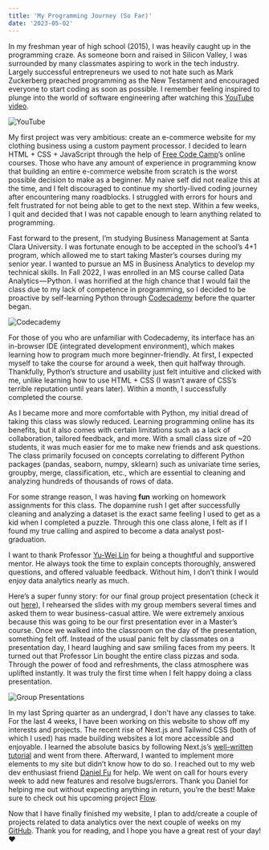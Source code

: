 ```yaml
---
title: 'My Programming Journey (So Far)'
date: '2023-05-02'
---
```


In my freshman year of high school (2015), I was heavily caught up in the programming craze. As someone born and raised in Silicon Valley, I was surrounded by many classmates aspiring to work in the tech industry. Largely successful entrepreneurs we used to not hate such as Mark Zuckerberg preached programming as the New Testament and encouraged everyone to start coding as soon as possible. I remember feeling inspired to plunge into the world of software engineering after watching this [YouTube video](https://www.youtube.com/watch?v=nKIu9yen5nc).

![YouTube](https://cehs.unl.edu/tlte/techedge/cse/thumbnail_what-most-schools-dont-teach-video2.jpg "What Most Schools Don't Teach - Code.org")

My first project was very ambitious: create an e-commerce website for my clothing business using a custom payment processor. I decided to learn HTML + CSS + JavaScript through the help of [Free Code Camp](https://www.freecodecamp.org/)’s online courses. Those who have any amount of experience in programming know that building an entire e-commerce website from scratch is the worst possible decision to make as a beginner. My naive self did not realize this at the time, and I felt discouraged to continue my shortly-lived coding journey after encountering many roadblocks. I struggled with errors for hours and felt frustrated for not being able to get to the next step. Within a few weeks, I quit and decided that I was not capable enough to learn anything related to programming.

Fast forward to the present, I’m studying Business Management at Santa Clara University. I was fortunate enough to be accepted in the school’s 4+1 program, which allowed me to start taking Master’s courses during my senior year. I wanted to pursue an MS in Business Analytics to develop my technical skills. In Fall 2022, I was enrolled in an MS course called Data Analytics — Python. I was horrified at the high chance that I would fail the class due to my lack of competence in programming, so I decided to be proactive by self-learning Python through [Codecademy](https://www.codecademy.com/) before the quarter began. 

![Codecademy](https://cdn-images-1.medium.com/v2/resize:fit:1600/1*FEtZccRA2OPHpn32bX5Q_A.png "Codecademy - Python 3")

For those of you who are unfamiliar with Codecademy, its interface has an in-browser IDE (integrated development environment), which makes learning how to program much more beginner-friendly. At first, I expected myself to take the course for around a week, then quit halfway through. Thankfully, Python’s structure and usability just felt intuitive and clicked with me, unlike learning how to use HTML + CSS (I wasn’t aware of CSS’s terrible reputation until years later). Within a month, I successfully completed the course.

As I became more and more comfortable with Python, my initial dread of taking this class was slowly reduced. Learning programming online has its benefits, but it also comes with certain limitations such as a lack of collaboration, tailored feedback, and more. With a small class size of ~20 students, it was much easier for me to make new friends and ask questions. The class primarily focused on concepts correlating to different Python packages (pandas, seaborn, numpy, sklearn) such as univariate time series, groupby, merge, classification, etc., which are essential to cleaning and analyzing hundreds of thousands of rows of data.

For some strange reason, I was having **fun** working on homework assignments for this class. The dopamine rush I get after successfully cleaning and analyzing a dataset is the exact same feeling I used to get as a kid when I completed a puzzle. Through this one class alone, I felt as if I found my true calling and aspired to become a data analyst post-graduation.

I want to thank Professor [Yu-Wei Lin](https://www.scu.edu/business/isa/faculty/lin/) for being a thoughtful and supportive mentor. He always took the time to explain concepts thoroughly, answered questions, and offered valuable feedback. Without him, I don’t think I would enjoy data analytics nearly as much.

Here’s a super funny story: for our final group project presentation (check it out [here](https://github.com/hnlp1997/osmi2016project)), I rehearsed the slides with my group members several times and asked them to wear business-casual attire. We were extremely anxious because this was going to be our first presentation ever in a Master’s course. Once we walked into the classroom on the day of the presentation, something felt off. Instead of the usual panic felt by classmates on a presentation day, I heard laughing and saw smiling faces from my peers. It turned out that Professor Lin bought the entire class pizzas and soda. Through the power of food and refreshments, the class atmosphere was uplifted instantly. It was truly the first time when I felt happy doing a class presentation.

![Group Presentations](https://cdn.discordapp.com/attachments/663146570765566003/1104560587918282842/AEBAC4D3-AE39-4CF6-A2C6-7EE53C55C96B.jpg "The Group Presentation Day")

In my last Spring quarter as an undergrad, I don't have any classes to take. For the last 4 weeks, I have been working on this website to show off my interests and projects. The recent rise of Next.js and Tailwind CSS (both of which I used) has made building websites a lot more accessible and enjoyable. I learned the absolute basics by following Next.js’s [well-written tutorial](https://nextjs.org/learn/basics/create-nextjs-app) and went from there. Afterward, I wanted to implement more elements to my site but didn’t know how to do so. I reached out to my web dev enthusiast friend [Daniel Fu](https://twitter.com/d2ac__) for help. We went on call for hours every week to add new features and resolve bugs/errors. Thank you Daniel for helping me out without expecting anything in return, you’re the best! Make sure to check out his upcoming project [Flow](https://www.flowapp.so/).

Now that I have finally finished my website, I plan to add/create a couple of projects related to data analytics over the next couple of weeks on my [GitHub](https://github.com/hnlp1997). Thank you for reading, and I hope you have a great rest of your day! ❤️







